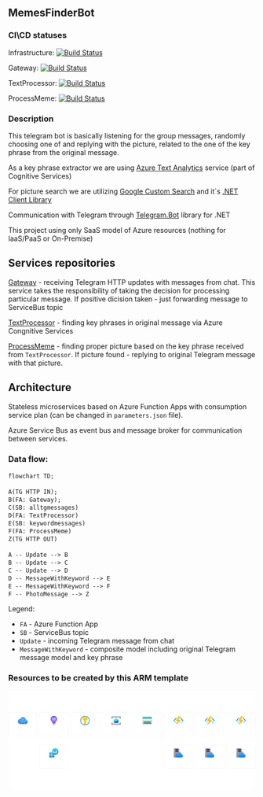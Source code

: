 ## MemesFinderBot

### CI\CD statuses
Infrastructure: [![Build Status](https://dev.azure.com/VostokEngineering/MemesFinder/_apis/build/status/ArtemKiyashko.memesfinder-infrastructure?branchName=master)](https://dev.azure.com/VostokEngineering/MemesFinder/_build/latest?definitionId=9&branchName=master)

Gateway: [![Build Status](https://dev.azure.com/VostokEngineering/MemesFinder/_apis/build/status/ArtemKiyashko.memesfinder-gateway?branchName=master)](https://dev.azure.com/VostokEngineering/MemesFinder/_build/latest?definitionId=8&branchName=master)

TextProcessor: [![Build Status](https://dev.azure.com/VostokEngineering/MemesFinder/_apis/build/status/ArtemKiyashko.memesfinder-gateway?branchName=master)](https://dev.azure.com/VostokEngineering/MemesFinder/_build/latest?definitionId=8&branchName=master)

ProcessMeme: [![Build Status](https://dev.azure.com/VostokEngineering/MemesFinder/_apis/build/status/ArtemKiyashko.memesfinder-processmeme?branchName=master)](https://dev.azure.com/VostokEngineering/MemesFinder/_build/latest?definitionId=11&branchName=master)

### Description

This telegram bot is basically listening for the group messages, randomly choosing one of and replying with the picture, related to the one of the key phrase from the original message.

As a key phrase extractor we are using [Azure Text Analytics](https://azure.microsoft.com/en-us/products/cognitive-services/text-analytics/#overview) service (part of Cognitive Services)

For picture search we are utilizing [Google Custom Search](https://developers.google.com/custom-search/v1/introduction) and it`s [.NET Client Library](https://developers.google.com/api-client-library/dotnet/apis/customsearch/v1)

Communication with Telegram through [Telegram.Bot](https://github.com/TelegramBots/Telegram.Bot) library for .NET

This project using only SaaS model of Azure resources (nothing for IaaS/PaaS or On-Premise)

## Services repositories

[Gateway](https://github.com/KirillRukasov/memesfinder-gateway) - receiving Telegram HTTP updates with messages from chat. This service takes the responsibility of taking the decision for processing particular message. If positive dicision taken - just forwarding message to ServiceBus topic

[TextProcessor](https://github.com/KirillRukasov/memesfinder-textprocessor) - finding key phrases in original message via Azure Congnitive Services

[ProcessMeme](https://github.com/KirillRukasov/memesfinder-processmeme) - finding proper picture based on the key phrase received from `TextProcessor`. If picture found - replying to original Telegram message with that picture.

## Architecture

Stateless microservices based on Azure Function Apps with consumption service plan (can be changed in `parameters.json` file).

Azure Service Bus as event bus and message broker for communication between services.

### Data flow:

```mermaid
flowchart TD;

A(TG HTTP IN);
B(FA: Gateway);
C(SB: alltgmessages)
D(FA: TextProcessor)
E(SB: keywordmessages)
F(FA: ProcessMeme)
Z(TG HTTP OUT)

A -- Update --> B
B -- Update --> C
C -- Update --> D
D -- MessageWithKeyword --> E
E -- MessageWithKeyword --> F
F -- PhotoMessage --> Z
```

Legend:
 - `FA` - Azure Function App
 - `SB` - ServiceBus topic
 - `Update` - incoming Telegram message from chat
 - `MessageWithKeyword` - composite model including original Telegram message model and key phrase

### Resources to be created by this ARM template

![azure_resources](img/rsgweprivatememesfinder.png)